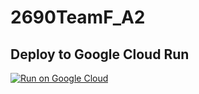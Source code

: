 # 2690TeamF_A2

 ## Deploy to Google Cloud Run 
  
[![Run on Google Cloud](https://deploy.cloud.run/button.svg)](https://deploy.cloud.run)